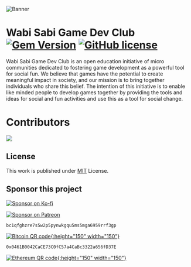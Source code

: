 ![Banner](https://github.com/WabiSabiClub/wabisabiclub.github.io/assets/21288743/a89fc833-febc-4482-8c85-2e4b5c4f6c2b)
# Wabi Sabi Game Dev Club [![Gem Version](https://img.shields.io/gem/v/jekyll-theme-chirpy)](https://rubygems.org/gems/jekyll-theme-chirpy) [![GitHub license](https://img.shields.io/github/license/cotes2020/chirpy-starter.svg?color=blue)][mit]

  Wabi Sabi Game Dev Club is an open education initiative of micro communities dedicated to fostering game development as a powerful tool for social fun. We believe that games have the potential to create meaningful impact in society, and our mission is to bring together individuals who share this belief. The intention of this initiative is to enable like minded people to develop games together by providing the tools and ideas for social and fun activities and use this as a tool for social change.


# Contributors
<a href="https://github.com/WabiSabiClub/wabisabiclub.github.io/graphs/contributors">
  <img src="https://contrib.rocks/image?repo=WabiSabiClub/wabisabiclub.github.io" />
</a>


## License

This work is published under [MIT][mit] License.

[CD]: https://en.wikipedia.org/wiki/Continuous_deployment
[mit]: https://github.com/WabiSabiClub/wabisabiclub.github.io/blob/main/LICENSE

## Sponsor this project

[![Sponsor on Ko-fi](https://img.shields.io/badge/Sponsor%20on%20Ko--fi-FF5E5B?style=for-the-badge&logo=ko-fi)](https://ko-fi.com/wabisabiclub) 

[![Sponsor on Patreon](https://img.shields.io/badge/Sponsor%20on%20Patreon-FF424D?style=for-the-badge&logo=patreon)](https://www.patreon.com/wabisabigamedevclub)

```
bc1qfghzre7s5w2p5pynwkgqu5ms5mga6959rrf3gp
```
[![Bitcoin QR code](https://www.bitcoinqrcodemaker.com/api/?style=bitcoin&address=bc1qfghzre7s5w2p5pynwkgqu5ms5mga6959rrf3gp){:height="150" width="150"}](https://www.bitcoinqrcodemaker.com)

```
0x0461B0042CaCE73C0fC57a4CaBc3322a656fD37E
```
[![Ethereum QR code](https://www.bitcoinqrcodemaker.com/api/?style=ethereum&address=0x0461B0042CaCE73C0fC57a4CaBc3322a656fD37E){:height="150" width="150"}](https://www.bitcoinqrcodemaker.com)
